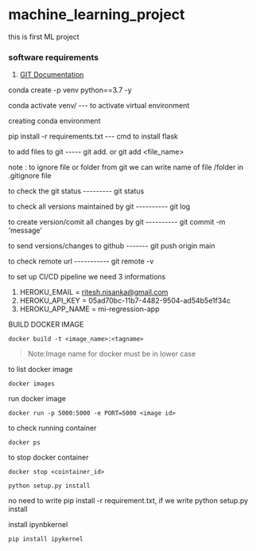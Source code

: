 # machine_learning_project
this is first ML project

### software requirements
1.  [GIT Documentation](https://git-scm.com/docs/gittutorial)



conda create -p venv python==3.7 -y

conda activate venv/ --- to activate virtual environment


creating conda environment

pip install -r requirements.txt --- cmd to install flask

to add files to git ----- git add. or git add <file_name>

note : to ignore file or folder from git we can write name of file /folder in .gitignore file

to check the git status --------- git status

to check all versions maintained by git ---------- git log

to create version/comit all changes by git ---------- git commit -m 'message'

to send versions/changes to github ------- git push origin main

to check remote url ----------- git remote -v

to set up CI/CD pipeline we need 3 informations

1. HEROKU_EMAIL = ritesh.nisanka@gmail.com
2. HEROKU_API_KEY = 05ad70bc-11b7-4482-9504-ad54b5e1f34c
3. HEROKU_APP_NAME = mi-regression-app

BUILD DOCKER IMAGE

```
docker build -t <image_name>:<tagname>
```
>Note:Image name for docker must be in lower case

to list docker image
```
docker images
```

run docker image
```
docker run -p 5000:5000 -e PORT=5000 <image id>
```

to check running container 
```
docker ps
```

to stop docker container
```
docker stop <cointainer_id>
```


```
python setup.py install
```
no need to write pip install -r requirement.txt, if we write python setup.py install

install ipynbkernel

```
pip install ipykernel
```

